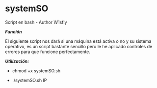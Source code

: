 # systemSO
Script en bash -
Author W1sfly


***Función***

El siguiente script nos dará si una máquina está activa o no y su sistema operativo, es un script bastante sencillo pero le he aplicado controles de errores para que funcione perfectamente.


***Utilización:***

* chmod +x systemSO.sh

* ./systemSO.sh IP

